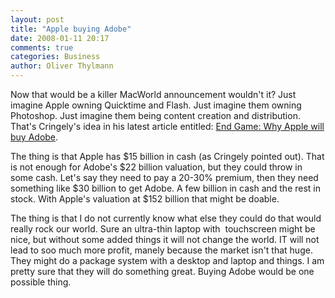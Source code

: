 ```yaml
---
layout: post
title: "Apple buying Adobe"
date: 2008-01-11 20:17
comments: true
categories: Business
author: Oliver Thylmann
---
```







Now that would be a killer MacWorld announcement wouldn't it? Just imagine Apple owning Quicktime and Flash. Just imagine them owning Photoshop. Just imagine them being content creation and distribution. That's Cringely's idea in his latest article entitled: [End Game: Why Apple will buy Adobe](http://www.pbs.org/cringely/pulpit/2008/pulpit_20080111_003899.html).

The thing is that Apple has $15 billion in cash (as Cringely pointed out). That is not enough for Adobe's $22 billion valuation, but they could throw in some cash. Let's say they need to pay a 20-30% premium, then they need something like $30 billion to get Adobe. A few billion in cash and the rest in stock. With Apple's valuation at $152 billion that might be doable.

The thing is that I do not currently know what else they could do that would really rock our world. Sure an ultra-thin laptop with  touchscreen might be nice, but without some added things it will not change the world. IT will not lead to soo much more profit, manely because the market isn't that huge. They might do a package system with a desktop and laptop and things. I am pretty sure that they will do something great. Buying Adobe would be one possible thing.


